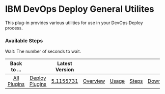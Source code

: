 
# IBM DevOps Deploy General Utilites

This plug-in provides various utilities for use in your DevOps Deploy process.


### Available Steps

Wait: The number of seconds to wait.



|Back to ...||Latest Version|||||
| :---: | :---: | :---: | :---: | :---: | :---: | :---: |
|[All Plugins](../../index.md)|[Deploy Plugins](../README.md)|[5.1155731](https://raw.githubusercontent.com/UrbanCode/IBM-UCD-PLUGINS/main/files/general-utilities/ucd-general-utilities-5.1155731.zip)|[Overview](overview.md)|[Usage](usage.md)|[Steps](steps.md)|[Downloads](downloads.md)|
